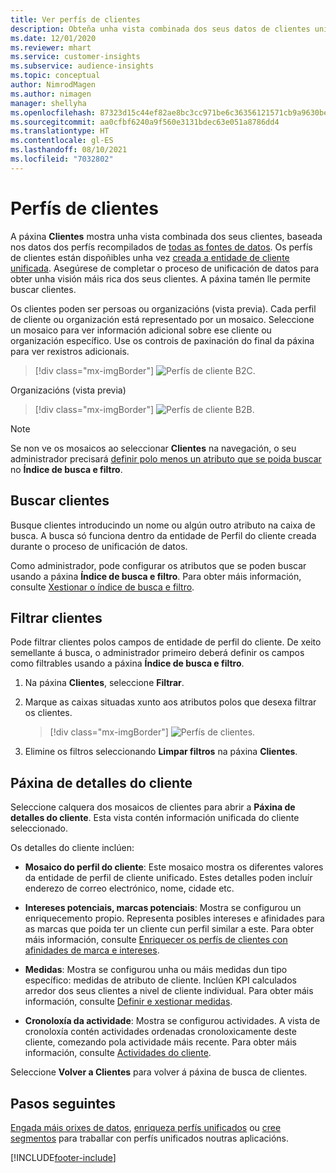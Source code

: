 ```yaml
---
title: Ver perfís de clientes
description: Obteña unha vista combinada dos seus datos de clientes unificados.
ms.date: 12/01/2020
ms.reviewer: mhart
ms.service: customer-insights
ms.subservice: audience-insights
ms.topic: conceptual
author: NimrodMagen
ms.author: nimagen
manager: shellyha
ms.openlocfilehash: 87323d15c44ef82ae8bc3cc971be6c36356121571cb9a9630be699ac2d157bf6
ms.sourcegitcommit: aa0cfbf6240a9f560e3131bdec63e051a8786dd4
ms.translationtype: HT
ms.contentlocale: gl-ES
ms.lasthandoff: 08/10/2021
ms.locfileid: "7032802"
---
```

# <a name="customer-profiles"></a>Perfís de clientes

A páxina **Clientes** mostra unha vista combinada dos seus clientes, baseada nos datos dos perfís recompilados de [todas as fontes de datos](data-sources.md). Os perfís de clientes están dispoñibles unha vez [creada a entidade de cliente unificada](data-unification.md). Asegúrese de completar o proceso de unificación de datos para obter unha visión máis rica dos seus clientes. A páxina tamén lle permite buscar clientes.

Os clientes poden ser persoas ou organizacións (vista previa). Cada perfil de cliente ou organización está representado por un mosaico. Seleccione un mosaico para ver información adicional sobre ese cliente ou organización específico. Use os controis de paxinación do final da páxina para ver rexistros adicionais.

> [!div class="mx-imgBorder"] 
> ![Perfís de cliente B2C.](media/profiles-customers.png "Perfís de cliente B2C")

Organizacións (vista previa)
> [!div class="mx-imgBorder"] 
> ![Perfís de cliente B2B.](media/profile-customers-b2b.png "Perfís de cliente B2B")

> [!NOTE]
> Se non ve os mosaicos ao seleccionar **Clientes** na navegación, o seu administrador precisará [definir polo menos un atributo que se poida buscar](search-filter-index.md) no **Índice de busca e filtro**.

## <a name="search-for-customers"></a>Buscar clientes

Busque clientes introducindo un nome ou algún outro atributo na caixa de busca. A busca só funciona dentro da entidade de Perfil do cliente creada durante o proceso de unificación de datos.

Como administrador, pode configurar os atributos que se poden buscar usando a páxina **Índice de busca e filtro**. Para obter máis información, consulte [Xestionar o índice de busca e filtro](search-filter-index.md).

## <a name="filter-customers"></a>Filtrar clientes

Pode filtrar clientes polos campos de entidade de perfil do cliente. De xeito semellante á busca, o administrador primeiro deberá definir os campos como filtrables usando a páxina **Índice de busca e filtro**.

1. Na páxina **Clientes**, seleccione **Filtrar**.

2. Marque as caixas situadas xunto aos atributos polos que desexa filtrar os clientes.

   > [!div class="mx-imgBorder"] 
   > ![Perfís de clientes.](media/profiles-customers3.png "Perfís de clientes")

3. Elimine os filtros seleccionando **Limpar filtros** na páxina **Clientes**.

##  <a name="customer-details-page"></a>Páxina de detalles do cliente

Seleccione calquera dos mosaicos de clientes para abrir a **Páxina de detalles do cliente**. Esta vista contén información unificada do cliente seleccionado.

Os detalles do cliente inclúen:

-   **Mosaico do perfil do cliente**: Este mosaico mostra os diferentes valores da entidade de perfil de cliente unificado. Estes detalles poden incluír enderezo de correo electrónico, nome, cidade etc. 

-   **Intereses potenciais, marcas potenciais**: Mostra se configurou un enriquecemento propio. Representa posibles intereses e afinidades para as marcas que poida ter un cliente cun perfil similar a este. Para obter máis información, consulte [Enriquecer os perfís de clientes con afinidades de marca e intereses](enrichment-microsoft.md).

-   **Medidas**: Mostra se configurou unha ou máis medidas dun tipo específico: medidas de atributo de cliente. Inclúen KPI calculados arredor dos seus clientes a nivel de cliente individual. Para obter máis información, consulte [Definir e xestionar medidas](measures.md).

-   **Cronoloxía da actividade**: Mostra se configurou actividades. A vista de cronoloxía contén actividades ordenadas cronoloxicamente deste cliente, comezando pola actividade máis recente. Para obter máis información, consulte [Actividades do cliente](activities.md).

Seleccione **Volver a Clientes** para volver á páxina de busca de clientes.

## <a name="next-steps"></a>Pasos seguintes

[Engada máis orixes de datos](data-sources.md), [enriqueza perfís unificados](enrichment-hub.md) ou [cree segmentos](segments.md) para traballar con perfís unificados noutras aplicacións.


[!INCLUDE[footer-include](../includes/footer-banner.md)]

